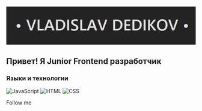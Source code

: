 ![Header](https://github.com/crew-dev/crew-dev/blob/main/assets/line.png)

## Привет! Я Junior Frontend разработчик

### Языки и технологии
![JavaScript](https://img.shields.io/badge/-JavaScript-232323?style=for-the-badge&logo=JavaScript)
![HTML](https://img.shields.io/badge/-HTML-E44D26?style=for-the-badge&logo=HTML)
![CSS](https://img.shields.io/badge/-CSS-0378BD?style=for-the-badge&logo=CSS)

Follow me